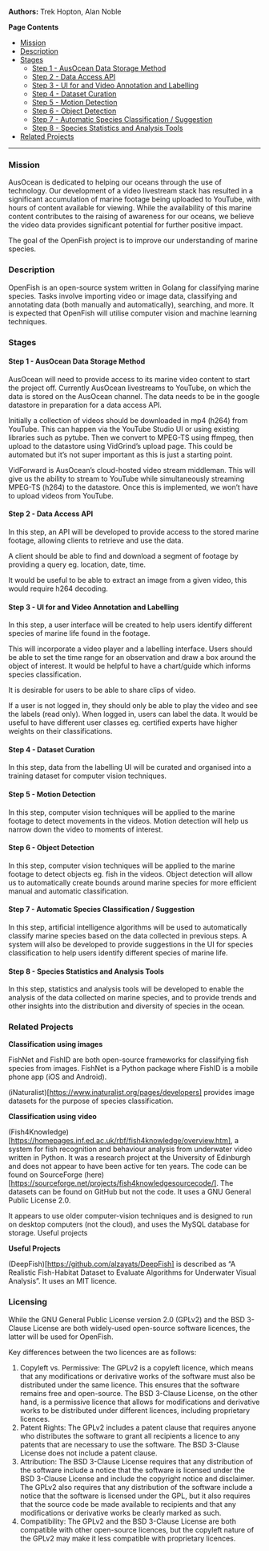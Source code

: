 **Authors:** Trek Hopton, Alan Noble

**Page Contents**
- [Mission](#mission)
- [Description](#description)
- [Stages](#stages)
  - [Step 1 - AusOcean Data Storage Method](#step-1---ausocean-data-storage-method)
  - [Step 2 - Data Access API](#step-2---data-access-api)
  - [Step 3 - UI for and Video Annotation and Labelling](#step-3---ui-for-and-video-annotation-and-labelling)
  - [Step 4 - Dataset Curation](#step-4---dataset-curation)
  - [Step 5 - Motion Detection](#step-5---motion-detection)
  - [Step 6 - Object Detection](#step-6---object-detection)
  - [Step 7 - Automatic Species Classification / Suggestion](#step-7---automatic-species-classification--suggestion)
  - [Step 8 - Species Statistics and Analysis Tools](#step-8---species-statistics-and-analysis-tools)
- [Related Projects](#related-projects)

---

### Mission
AusOcean is dedicated to helping our oceans through the use of technology. Our development of a video livestream stack has resulted in a significant accumulation of marine footage being uploaded to YouTube, with hours of content available for viewing. While the availability of this marine content contributes to the raising of awareness for our oceans, we believe the video data provides significant potential for further positive impact.

The goal of the OpenFish project is to improve our understanding of marine species.

### Description
OpenFish is an open-source system written in Golang for classifying marine species. Tasks involve importing video or image data, classifying and annotating data (both manually and automatically), searching, and more. It is expected that OpenFish will utilise computer vision and machine learning techniques.

### Stages

#### Step 1 - AusOcean Data Storage Method
AusOcean will need to provide access to its marine video content to start the project off. Currently AusOcean livestreams to YouTube, on which the data is stored on the AusOcean channel. The data needs to be in the google datastore in preparation for a data access API. 

Initially a collection of videos should be downloaded in mp4 (h264) from YouTube. This can happen via the YouTube Studio UI or using existing libraries such as pytube. Then we convert to MPEG-TS using ffmpeg, then upload to the datastore using VidGrind’s upload page. This could be automated but it’s not super important as this is just a starting point.

VidForward is AusOcean’s cloud-hosted video stream middleman. This will give us the ability to stream to YouTube while simultaneously streaming MPEG-TS (h264) to the datastore. Once this is implemented, we won’t have to upload videos from YouTube.

#### Step 2 - Data Access API
In this step, an API will be developed to provide access to the stored marine footage, allowing clients to retrieve and use the data.

A client should be able to find and download a segment of footage by providing a query eg. location, date, time.

It would be useful to be able to extract an image from a given video, this would require h264 decoding.

#### Step 3 - UI for and Video Annotation and Labelling
In this step, a user interface will be created to help users identify different species of marine life found in the footage. 

This will incorporate a video player and a labelling interface. Users should be able to set the time range for an observation and draw a box around the object of interest. It would be helpful to have a chart/guide which informs species classification.

It is desirable for users to be able to share clips of video.

If a user is not logged in, they should only be able to play the video and see the labels (read only). When logged in, users can label the data. It would be useful to have different user classes eg. certified experts have higher weights on their classifications.

#### Step 4 - Dataset Curation
In this step, data from the labelling UI will be curated and organised into a training dataset for computer vision techniques.

#### Step 5 - Motion Detection 
In this step, computer vision techniques will be applied to the marine footage to detect movements in the videos. Motion detection will help us narrow down the video to moments of interest.

#### Step 6 - Object Detection
In this step, computer vision techniques will be applied to the marine footage to detect objects eg. fish in the videos. Object detection will allow us to automatically create bounds around marine species for more efficient manual and automatic classification.

#### Step 7 - Automatic Species Classification / Suggestion
In this step, artificial intelligence algorithms will be used to automatically classify marine species based on the data collected in previous steps. A system will also be developed to provide suggestions in the UI for species classification to help users identify different species of marine life.

#### Step 8 - Species Statistics and Analysis Tools
In this step, statistics and analysis tools will be developed to enable the analysis of the data collected on marine species, and to provide trends and other insights into the distribution and diversity of species in the ocean. 


### Related Projects
**Classification using images**

FishNet and FishID are both open-source frameworks for classifying fish species from images. FishNet is a Python package where FishID is a mobile phone app (iOS and Android).

(iNaturalist)[https://www.inaturalist.org/pages/developers] provides image datasets for the purpose of species classification.

**Classification using video**

(Fish4Knowledge)[https://homepages.inf.ed.ac.uk/rbf/fish4knowledge/overview.htm], a system for fish recognition and behaviour analysis from underwater video written in Python. It was a research project at the University of Edinburgh and does not appear to have been active for ten years. The code can be found on SourceForge (here)[https://sourceforge.net/projects/fish4knowledgesourcecode/]. The datasets can be found on GitHub but not the code. It uses a GNU General Public License 2.0.

It appears to use older computer-vision techniques and is designed to run on desktop computers (not the cloud), and uses the MySQL database for storage.
Useful projects

**Useful Projects**

(DeepFish)[https://github.com/alzayats/DeepFish] is described as “A Realistic Fish-Habitat Dataset to Evaluate Algorithms for Underwater Visual Analysis”. It uses an MIT licence.


### Licensing

While the GNU General Public License version 2.0 (GPLv2) and the BSD 3-Clause License are both widely-used open-source software licences, the latter will be used for OpenFish.

Key differences between the two licences are as follows:

1. Copyleft vs. Permissive: The GPLv2 is a copyleft licence, which means that any modifications or derivative works of the software must also be distributed under the same licence. This ensures that the software remains free and open-source. The BSD 3-Clause License, on the other hand, is a permissive licence that allows for modifications and derivative works to be distributed under different licences, including proprietary licences.
2. Patent Rights: The GPLv2 includes a patent clause that requires anyone who distributes the software to grant all recipients a licence to any patents that are necessary to use the software. The BSD 3-Clause License does not include a patent clause.
3. Attribution: The BSD 3-Clause License requires that any distribution of the software include a notice that the software is licensed under the BSD 3-Clause License and include the copyright notice and disclaimer. The GPLv2 also requires that any distribution of the software include a notice that the software is licensed under the GPL, but it also requires that the source code be made available to recipients and that any modifications or derivative works be clearly marked as such.
4. Compatibility: The GPLv2 and the BSD 3-Clause License are both compatible with other open-source licences, but the copyleft nature of the GPLv2 may make it less compatible with proprietary licences.
